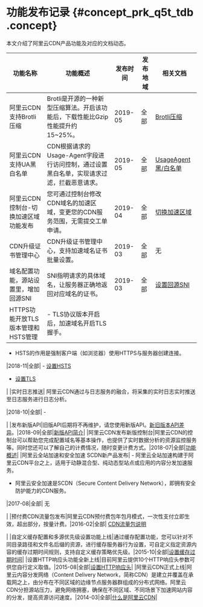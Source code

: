 # 功能发布记录 {#concept_prk_q5t_tdb .concept}

本文介绍了阿里云CDN产品功能及对应的文档动态。

|功能名称|功能概述|发布时间|发布地域|相关文档|
|----|----|----|----|----|
|阿里云CDN支持Brotli压缩|Brotli是开源的一种新型压缩算法。开启该功能后，下载性能比Gzip性能提升约15~25%。|2019-05|全部|[Brotli压缩](../../../../intl.zh-CN/域名管理/性能优化/Brotli压缩.md#)|
|阿里云CDN支持UA黑白名单|CDN根据请求的Usage-Agent字段进行访问控制，通过设置黑白名单，实现请求过滤，拦截恶意请求。|2019-05|全部|[UsageAgent黑/白名单](../../../../intl.zh-CN/域名管理/访问控制/配置UA黑白名单.md#)|
|阿里云CDN控制台-切换加速区域功能发布|您可通过控制台修改CDN域名的加速区域，变更您的CDN服务范围，无需提交工单申请。|2019-04|全部|[切换加速区域](../../../../intl.zh-CN/域名管理/基本配置/修改基础信息.md#)|
|CDN升级证书管理中心|CDN升级证书管理中心，支持加速域名证书批量设置。|2019-03|全部|无|
|域名配置功能，源站设置里，增加回源SNI|SNI指明请求的具体域名，让服务器正确地返回对应域名的证书。|2019-03|全部|[设置回源SNI](../../../../intl.zh-CN/域名管理/回源配置/配置回源SNI.md#)|
|HTTPS功能开放TLS版本管理和HSTS管理| -   TLS协议版本开启后，加速域名开启TLS握手。
-   HSTS的作用是强制客户端（如浏览器）使用HTTPS与服务器创建连接。

 |2018-11|全部| -   [设置HSTS](../../../../intl.zh-CN/域名管理/HTTPS配置/配置HSTS.md#)
-   [设置TLS](../../../../intl.zh-CN/域名管理/HTTPS配置/配置TLS.md#)

 |
|实时日志推送| 阿里云CDN通过与日志服务的融合，将采集的实时日志实时推送至日志服务进行日志分析。

 |2018-10|全部| -

 |
|发布新版API|旧版API后期将不再维护，请您使用新版API。[新旧版本API差异](../../../../intl.zh-CN/新版API参考/新旧版本API差异.md#)。|2018-09|全部|[新版API简介](../../../../intl.zh-CN/新版API参考/简介.md#)|
|阿里云CDN发布新版控制台|阿里云CDN的控制台可以帮助您完成配置域名等基本操作，也提供了实时数据分析的资源监控服务等。同时您还可以了解自己的计费情况，随时变更计费方式。|2018-07|全部|[功能概述](../../../../intl.zh-CN/域名管理/功能概述.md#)|
|阿里云全站加速和安全加速 SCDN新产品发布| -   阿里云全站加速构建于阿里云CDN平台之上，适用于动静混合型、纯动态型站点或应用的内容分发加速服务。
-   阿里云安全加速是SCDN（Secure Content Delivery Network），即拥有安全防护能力的CDN服务。

 |2017-08|全部| 无

 |
|预付费CDN流量包发布|阿里云CDN预付费包年包月模式，一次性支付立即生效，超出部分，按量计费。|2016-02|全部| [CDN流量包说明](https://www.alibabacloud.com/zh/product/cdn/pricing)

 |
|自定义缓存配置和多源优先级设置功能上线|通过缓存配置功能，您可以针对不同目录路径和文件名后缀的资源，进行缓存服务器行为设置，可自定义指定资源内容的缓存过期时间规则，支持自定义缓存策略优先级。|2015-10|全部|[设置缓存过期时间](../../../../intl.zh-CN/域名管理/缓存配置/配置缓存过期时间.md#)|
|设置HTTP响应头功能全新上线|目前阿里云提供10个HTTP响应头参数可供您自行定义取值。|2015-08|全部|[设置HTTP响应头](../../../../intl.zh-CN/域名管理/缓存配置/配置HTTP头.md#)|
|阿里云CDN正式上线|阿里云内容分发网络（Content Delivery Network，简称CDN）是建立并覆盖在承载网之上，由分布在不同区域的边缘节点服务器群组成的分布式网络。阿里云CDN分担源站压力，避免网络拥塞，确保在不同区域、不同场景下加速网站内容的分发，提高资源访问速度。|2014-03|全部|[什么是阿里云CDN](../../../../intl.zh-CN/产品简介/什么是阿里云CDN.md#)|

